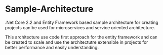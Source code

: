 # Sample-Architecture
.Net Core 2.2 and Entity Framework based sample architecture for creating projects can be 
used for microservices and service oriented architecture.

This architecture use code first approach for the entity framework and can be created to scale and 
use the architectutre extensible in projects for better performance and easily understanding.
